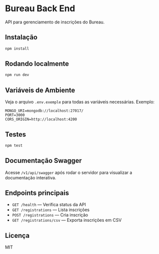 # Bureau Back End

API para gerenciamento de inscrições do Bureau.

## Instalação

```bash
npm install
```

## Rodando localmente

```bash
npm run dev
```

## Variáveis de Ambiente

Veja o arquivo `.env.exemple` para todas as variáveis necessárias. Exemplo:

```
MONGO_URI=mongodb://localhost:27017/
PORT=3000
CORS_ORIGIN=http://localhost:4200
```

## Testes

```bash
npm test
```

## Documentação Swagger

Acesse `/v1/api/swagger` após rodar o servidor para visualizar a documentação interativa.

## Endpoints principais

- `GET /health` — Verifica status da API
- `GET /registrations` — Lista inscrições
- `POST /registrations` — Cria inscrição
- `GET /registrations/csv` — Exporta inscrições em CSV

## Licença

MIT
